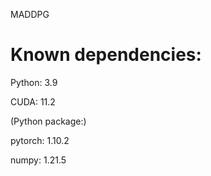 MADDPG

# Known dependencies: 
Python: 3.9

CUDA: 11.2

(Python package:)

pytorch: 1.10.2

numpy: 1.21.5
